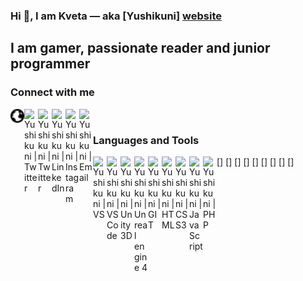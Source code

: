 ### Hi 👋, I am Kveta — aka [Yushikuni] [website](https://husakova-kvetuse.herokuapp.com)

## I am gamer, passionate reader and junior programmer

### Connect with me

[<img align="left" alt="Yushikuni.com" width="22px" src="https://raw.githubusercontent.com/iconic/open-iconic/master/svg/globe.svg" />](https://husakova-kvetuse.herokuapp.com/)
[<img align="left" alt="Yushikuni | Twitter" width="22px" src="https://cdn.jsdelivr.net/npm/simple-icons@v3/icons/twitter.svg" />](http://twitter.com/KvetuseHusakov)
[<img align="left" alt="Yushikuni | Twitter" width="22px" src="https://cdn.jsdelivr.net/npm/simple-icons@v3/icons/twitch.svg" />](https://www.twitch.tv/nikdo_necte_muj_nick)
[<img align="left" alt="Yushikuni | LinkedIn" width="22px" src="https://cdn.jsdelivr.net/npm/simple-icons@v3/icons/linkedin.svg" />](https://www.linkedin.com/in/kvetuse-husakova)
[<img align="left" alt="Yushikuni | Instagram" width="22px" src="https://cdn.jsdelivr.net/npm/simple-icons@v3/icons/instagram.svg" />](https://www.instagram.com/kvetuse_husakova/)
[<img align="left" alt="Yushikuni | Email" width="22px" src="https://external-content.duckduckgo.com/iu/?u=http%3A%2F%2Fcdn.onlinewebfonts.com%2Fsvg%2Fimg_262951.png&f=1&nofb=1" />](mailto:huskvenimrah@gmail.com)

<br/>

### Languages and Tools
[<img align="left" alt="Yushikuni | VS" width="22px" src="https://user-images.githubusercontent.com/42646031/156912599-670171fe-be26-48dc-9e4a-a771e5897926.png"/>]
[<img align="left" alt="Yushikuni | VS Code" width="22px" src="https://img.icons8.com/color/48/000000/visual-studio-code-2019.png"/>]
[<img align="left" alt="Yushikuni | Unity 3D" width="22px" src="https://img.icons8.com/ios-filled/50/000000/unity.png"/>]
[<img align="left" alt="Yushikuni | Unreal engine 4" width="22px" src="https://img.icons8.com/ios-filled/50/000000/unreal-engine.png"/>]
[<img align="left" alt="Yushikuni | GIT" width="22px" src="https://img.icons8.com/ios/50/000000/git.png"/>]
[<img align="left" alt="Yushikuni | HTML" width="22px" src="https://img.icons8.com/external-flaticons-lineal-flat-icons/64/000000/external-html-computer-programming-flaticons-lineal-flat-icons.png"/>]
[<img align="left" alt="Yushikuni | CSS3" width="22px" src="https://img.icons8.com/ios/50/000000/css3.png"/>]
[<img align="left" alt="Yushikuni | JavaScript" width="22px" src="https://img.icons8.com/ios/50/000000/javascript--v2.png"/>]
[<img align="left" alt="Yushikuni | PHP" width="22px" src="https://img.icons8.com/ios/50/000000/php.png"/>]
